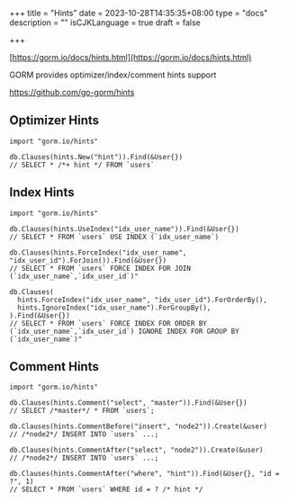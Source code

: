 +++
title = "Hints"
date = 2023-10-28T14:35:35+08:00
type = "docs"
description = ""
isCJKLanguage = true
draft = false

+++

[https://gorm.io/docs/hints.html](https://gorm.io/docs/hints.html)

GORM provides optimizer/index/comment hints support

https://github.com/go-gorm/hints

## Optimizer Hints

```
import "gorm.io/hints"

db.Clauses(hints.New("hint")).Find(&User{})
// SELECT * /*+ hint */ FROM `users`
```

## Index Hints

```
import "gorm.io/hints"

db.Clauses(hints.UseIndex("idx_user_name")).Find(&User{})
// SELECT * FROM `users` USE INDEX (`idx_user_name`)

db.Clauses(hints.ForceIndex("idx_user_name", "idx_user_id").ForJoin()).Find(&User{})
// SELECT * FROM `users` FORCE INDEX FOR JOIN (`idx_user_name`,`idx_user_id`)"

db.Clauses(
  hints.ForceIndex("idx_user_name", "idx_user_id").ForOrderBy(),
  hints.IgnoreIndex("idx_user_name").ForGroupBy(),
).Find(&User{})
// SELECT * FROM `users` FORCE INDEX FOR ORDER BY (`idx_user_name`,`idx_user_id`) IGNORE INDEX FOR GROUP BY (`idx_user_name`)"
```

## Comment Hints

```
import "gorm.io/hints"

db.Clauses(hints.Comment("select", "master")).Find(&User{})
// SELECT /*master*/ * FROM `users`;

db.Clauses(hints.CommentBefore("insert", "node2")).Create(&user)
// /*node2*/ INSERT INTO `users` ...;

db.Clauses(hints.CommentAfter("select", "node2")).Create(&user)
// /*node2*/ INSERT INTO `users` ...;

db.Clauses(hints.CommentAfter("where", "hint")).Find(&User{}, "id = ?", 1)
// SELECT * FROM `users` WHERE id = ? /* hint */
```
